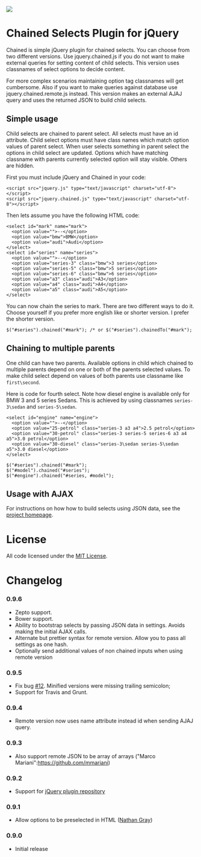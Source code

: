 <a href="https://travis-ci.org/tuupola/jquery_chained"><img src="https://travis-ci.org/tuupola/jquery_chained.png?branch=master" /></a>

# Chained Selects Plugin for jQuery

Chained is simple jQuery plugin for chained selects. You can choose from two different versions. Use jquery.chained.js if you do not want to make external queries for setting content of child selects. This version uses classnames of select options to decide content.

For more complex scenarios maintaining option tag classnames will get cumbersome. Also if you want to make queries against database use jquery.chained.remote.js instead. This version makes an external AJAJ query and uses the returned JSON to build child selects.

## Simple usage

Child selects are chained to parent select. All selects must have an id attribute. Child select options must have class names which match option values of parent select. When user selects something in parent select the options in child select are updated. Options which have matching classname with parents currently selected option will stay visible. Others are hidden.

First you must include jQuery and Chained in your code:

    <script src="jquery.js" type="text/javascript" charset="utf-8"></script>
    <script src="jquery.chained.js" type="text/javascript" charset="utf-8"></script>

Then lets assume you have the following HTML code:

    <select id="mark" name="mark">
      <option value="">--</option>
      <option value="bmw">BMW</option>
      <option value="audi">Audi</option>
    </select>
    <select id="series" name="series">
      <option value="">--</option>
      <option value="series-3" class="bmw">3 series</option>
      <option value="series-5" class="bmw">5 series</option>
      <option value="series-6" class="bmw">6 series</option>
      <option value="a3" class="audi">A3</option>
      <option value="a4" class="audi">A4</option>
      <option value="a5" class="audi">A5</option>
    </select>

You can now chain the series to mark. There are two different ways to do it. Choose yourself if you prefer more english like or shorter version. I prefer the shorter version.

    $("#series").chained("#mark"); /* or $("#series").chainedTo("#mark");

## Chaining to multiple parents

One child can have two parents. Available options in child which chained to multiple parents depend on one or both of the parents selected values. To make child select depend on values of both parents use classname like <code>first\second</code>.

Here is code for fourth select. Note how diesel engine is available only for BMW 3 and 5 series Sedans. This is achieved by using classnames <code>series-3\sedan</code> and <code>series-5\sedan</code>.

    <select id="engine" name="engine">
      <option value="">--</option>
      <option value="25-petrol" class="series-3 a3 a4">2.5 petrol</option>
      <option value="30-petrol" class="series-3 series-5 series-6 a3 a4 a5">3.0 petrol</option>
      <option value="30-diesel" class="series-3\sedan series-5\sedan a5">3.0 diesel</option>
    </select>

    $("#series").chained("#mark");
    $("#model").chained("#series");
    $("#engine").chained("#series, #model");

## Usage with AJAX

For instructions on how how to build selects using JSON data, see the [project homepage](http://www.appelsiini.net/projects/chained).

# License

All code licensed under the [MIT License](http://www.opensource.org/licenses/mit-license.php).

# Changelog

### 0.9.6

* Zepto support.
* Bower support.
* Ability to bootstrap selects by passing JSON data in settings. Avoids making the initial AJAX calls.
* Alternate but prettier syntax for remote version. Allow you to pass all settings as one hash.
* Optionally send additional values of non chained inputs when using remote version

### 0.9.5

* Fix bug [#12](https://github.com/tuupola/jquery_chained/issues/12). Minified versions were missing trailing semicolon;
* Support for Travis and Grunt.

### 0.9.4

* Remote version now uses name attribute instead id when sending AJAJ query.

### 0.9.3

* Also support remote JSON to be array of arrays ("Marco Mariani":https://github.com/mmariani)

### 0.9.2

* Support for [jQuery plugin repository](http://plugins.jquery.com/)

### 0.9.1

* Allow options to be preselected in HTML ([Nathan Gray](https://github.com/kolibrie))

### 0.9.0

* Initial release
